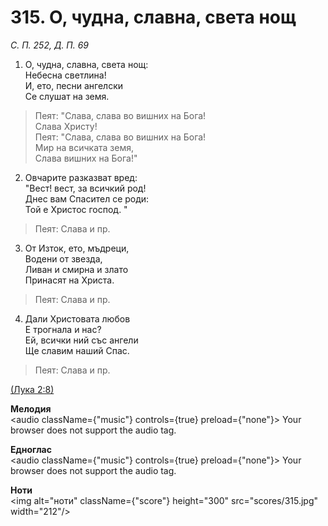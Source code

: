 # 315. О, чудна, славна, света нощ  

*С. П. 252, Д. П. 69*  

1. О, чудна, славна, света нощ:  
Небесна светлина!  
И, ето, песни ангелски  
Се слушат на земя.  

> Пеят: "Слава, слава во вишних на Бога!  
> Слава Христу!  
> Пеят: "Слава, слава во вишних на Бога!  
> Мир на всичката земя,  
> Слава вишних на Бога!"  

2. Овчарите разказват вред:  
"Вест! вест, за всичкий род!  
Днес вам Спасител се роди:  
Той е Христос господ. "  

> Пеят: Слава и пр.  

3. От Изток, ето, мъдреци,  
Водени от звезда,  
Ливан и смирна и злато  
Принасят на Христа.  

> Пеят: Слава и пр.  

4. Дали Христовата любов  
Е трогнала и нас?  
Ей, всички ний със ангели  
Ще славим наший Спас.  

> Пеят: Слава и пр.  

[(Лука 2:8)](http://biblia.bg/index.php?k=42&g=2&s=8)  

__Мелодия__  
<audio className={"music"} controls={true} preload={"none"}><source src="mp3/315.mp3" type="audio/mpeg"/>
Your browser does not support the audio tag.
</audio>  

__Едноглас__  
<audio className={"music"} controls={true} preload={"none"}><source src="transp/315.mp3" type="audio/mpeg"/>
Your browser does not support the audio tag.
</audio>  

__Ноти__  
<img alt="ноти" className={"score"} height="300" src="scores/315.jpg" width="212"/>
